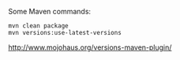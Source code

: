 Some Maven commands:
```
mvn clean package
mvn versions:use-latest-versions
```
http://www.mojohaus.org/versions-maven-plugin/